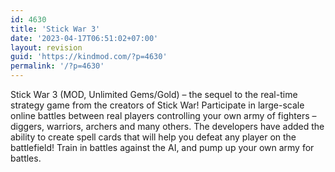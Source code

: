 ```yaml
---
id: 4630
title: 'Stick War 3'
date: '2023-04-17T06:51:02+07:00'
layout: revision
guid: 'https://kindmod.com/?p=4630'
permalink: '/?p=4630'
---
```


Stick War 3 (MOD, Unlimited Gems/Gold) – the sequel to the real-time strategy game from the creators of Stick War! Participate in large-scale online battles between real players controlling your own army of fighters – diggers, warriors, archers and many others. The developers have added the ability to create spell cards that will help you defeat any player on the battlefield! Train in battles against the AI, and pump up your own army for battles.